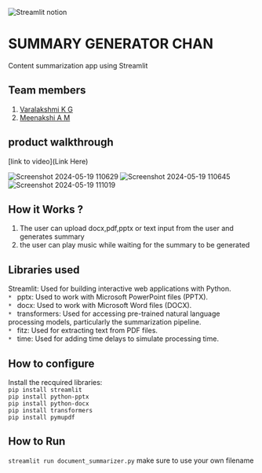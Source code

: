 

![Streamlit notion](https://github.com/TH-Activities/saturday-hack-night-template/assets/117498997/e8052bb6-ad89-48c3-b6e9-124f94c1cd01)




# SUMMARY GENERATOR CHAN
Content summarization app using Streamlit
## Team members
1. [Varalakshmi K G](https://github.com/MeenakshiAM)
2. [Meenakshi A M](https://github.com/Varalakshmi2354)
## product walkthrough
[link to video](Link Here)

![Screenshot 2024-05-19 110629](https://github.com/MeenakshiAM/SATURDAY-HACKNIGHT---TINKERHUB/assets/140526841/bad5e54d-196b-4d51-8b00-544f1260f12f)
![Screenshot 2024-05-19 110645](https://github.com/MeenakshiAM/SATURDAY-HACKNIGHT---TINKERHUB/assets/140526841/32daa384-4a7c-4307-9f4d-d295dafdfdc4)
![Screenshot 2024-05-19 111019](https://github.com/MeenakshiAM/SATURDAY-HACKNIGHT---TINKERHUB/assets/140526841/1c88226f-7a71-4241-bbe3-26f50221ade8)


## How it Works ?
1. The user can upload docx,pdf,pptx or text input from the user and generates summary
2. the user can play music while waiting for the summary to be generated
## Libraries used
Streamlit: Used for building interactive web applications with Python.<br>
`* ` pptx: Used to work with Microsoft PowerPoint files (PPTX).<br>
`* ` docx: Used to work with Microsoft Word files (DOCX).<br>
`* ` transformers: Used for accessing pre-trained natural language processing models, particularly the summarization pipeline.<br>
`* ` fitz: Used for extracting text from PDF files.<br>
`* ` time: Used for adding time delays to simulate processing time.
## How to configure
Install the recquired libraries:<br>
`pip install streamlit`<br>
`pip install python-pptx`<br>
`pip install python-docx`<br>
`pip install transformers`<br>
`pip install pymupdf`
## How to Run
`streamlit run document_summarizer.py`
make sure to use your own filename
